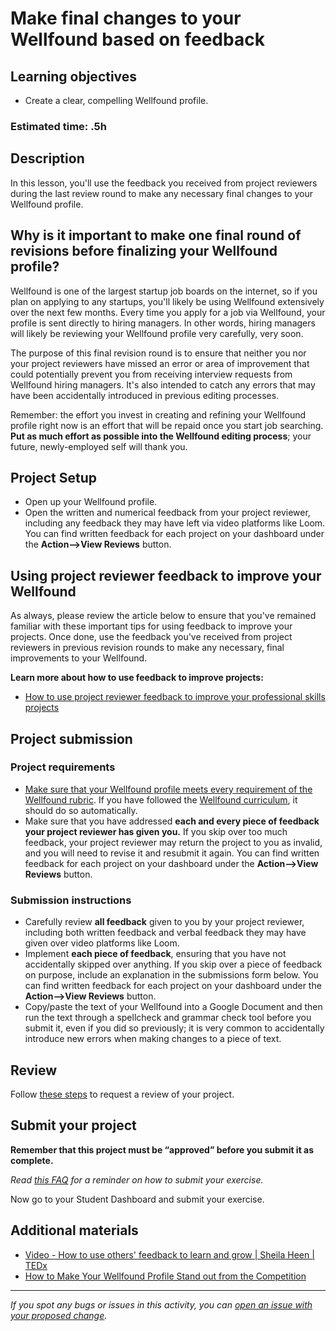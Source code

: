 # Make final changes to your Wellfound based on feedback

## **Learning objectives**

- Create a clear, compelling Wellfound profile.

### **Estimated time: .5h**

## **Description**

In this lesson, you'll use the feedback you received from project reviewers during the last review round to make any necessary final changes to your Wellfound profile.

## Why is it important to make one final round of revisions before finalizing your Wellfound profile?

Wellfound is one of the largest startup job boards on the internet, so if you plan on applying to any startups, you'll likely be using Wellfound extensively over the next few months. Every time you apply for a job via Wellfound, your profile is sent directly to hiring managers. In other words, hiring managers will likely be reviewing your Wellfound profile very carefully, very soon.

The purpose of this final revision round is to ensure that neither you nor your project reviewers have missed an error or area of improvement that could potentially prevent you from receiving interview requests from Wellfound hiring managers. It's also intended to catch any errors that may have been accidentally introduced in previous editing processes.

Remember: the effort you invest in creating and refining your Wellfound profile right now is an effort that will be repaid once you start job searching. **Put as much effort as possible into the Wellfound editing process**; your future, newly-employed self will thank you.

## Project Setup

- Open up your Wellfound profile.
- Open the written and numerical feedback from your project reviewer, including any feedback they may have left via video platforms like Loom. You can find written feedback for each project on your dashboard under the **Action—>View Reviews** button.

## Using project reviewer feedback to improve your Wellfound

As always, please review the article below to ensure that you've remained familiar with these important tips for using feedback to improve your projects. Once done, use the feedback you've received from project reviewers in previous revision rounds to make any necessary, final improvements to your Wellfound.

**Learn more about how to use feedback to improve projects:**

- [How to use project reviewer feedback to improve your professional skills projects](https://microverse.zendesk.com/hc/en-us/articles/9460282580883-How-Do-I-Use-Code-Reviewer-Feedback-To-Improve-My-Professional-Skills-Projects-)

## Project submission

### Project requirements

- [Make sure that your Wellfound profile meets every requirement of the Wellfound rubric](https://docs.google.com/document/d/1ZHhPBL8w6tqSlVDOWI4u9kMVCQtxeDDL9aL3j0VQ2iA/edit). If you have followed the [Wellfound curriculum](https://github.com/microverseinc/curriculum-professional-skills/blob/main/interview-prep/create-the-first-draft-of-your-angellist-profile.md), it should do so automatically.
- Make sure that you have addressed **each and every piece of feedback your project reviewer has given you.** If you skip over too much feedback, your project reviewer may return the project to you as invalid, and you will need to revise it and resubmit it again. You can find written feedback for each project on your dashboard under the **Action—>View Reviews** button.

### **Submission instructions**

- Carefully review **all feedback** given to you by your project reviewer, including both written feedback and verbal feedback they may have given over video platforms like Loom.
- Implement **each piece of feedback**, ensuring that you have not accidentally skipped over anything. If you skip over a piece of feedback on purpose, include an explanation in the submissions form below. You can find written feedback for each project on your dashboard under the **Action—>View Reviews** button.
- Copy/paste the text of your Wellfound into a Google Document and then run the text through a spellcheck and grammar check tool before you submit it, even if you did so previously; it is very common to accidentally introduce new errors when making changes to a piece of text.

## Review

Follow [these steps](https://github.com/microverseinc/curriculum-transversal-skills/blob/main/code-review/articles/how_to_ask_for_a_prof_skills_review.md) to request a review of your project.

## Submit your project

**Remember that this project must be “approved” before you submit it as complete.**

_Read [this FAQ](https://microverse.zendesk.com/hc/en-us/articles/360061344234) for a reminder on how to submit your exercise._

Now go to your Student Dashboard and submit your exercise.

## Additional materials

- [Video - How to use others' feedback to learn and grow | Sheila Heen | TEDx](https://www.youtube.com/watch?v=FQNbaKkYk_Q)
- [How to Make Your Wellfound Profile Stand out from the Competition](https://wellfound.com/blog/how-to-make-your-angellist-profile-stand-out-from-the-competition)

---

_If you spot any bugs or issues in this activity, you can [open an issue with your proposed change](https://github.com/microverseinc/curriculum-transversal-skills/blob/main/git-github/articles/open_issue.md)._
